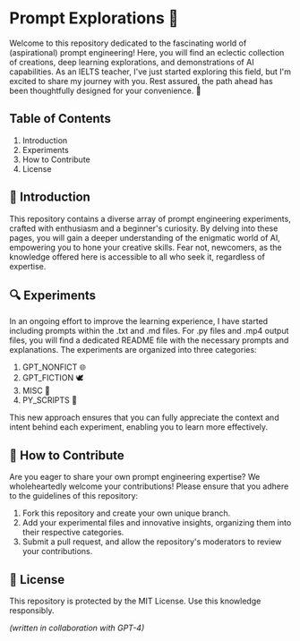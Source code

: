 # Prompt Explorations 🎯

Welcome to this repository dedicated to the fascinating world of (aspirational) prompt engineering! Here, you will find an eclectic collection of creations, deep learning explorations, and demonstrations of AI capabilities. As an IELTS teacher, I've just started exploring this field, but I'm excited to share my journey with you. Rest assured, the path ahead has been thoughtfully designed for your convenience. 🌟

## Table of Contents

1. Introduction
2. Experiments
3. How to Contribute
4. License

## 🌟 Introduction

This repository contains a diverse array of prompt engineering experiments, crafted with enthusiasm and a beginner's curiosity. By delving into these pages, you will gain a deeper understanding of the enigmatic world of AI, empowering you to hone your creative skills. Fear not, newcomers, as the knowledge offered here is accessible to all who seek it, regardless of expertise.

## 🔍 Experiments

In an ongoing effort to improve the learning experience, I have started including prompts within the .txt and .md files. For .py files and .mp4 output files, you will find a dedicated README file with the necessary prompts and explanations. The experiments are organized into three categories:

1. GPT_NONFICT 🌐
2. GPT_FICTION 🕊️
3. MISC 🔮
4. PY_SCRIPTS 🌿

This new approach ensures that you can fully appreciate the context and intent behind each experiment, enabling you to learn more effectively.

## 🤝 How to Contribute

Are you eager to share your own prompt engineering expertise? We wholeheartedly welcome your contributions! Please ensure that you adhere to the guidelines of this repository:

1. Fork this repository and create your own unique branch.
2. Add your experimental files and innovative insights, organizing them into their respective categories.
3. Submit a pull request, and allow the repository's moderators to review your contributions.

## 📜 License

This repository is protected by the MIT License. Use this knowledge responsibly.

_(written in collaboration with GPT-4)_

